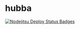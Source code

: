 hubba
=====

[![Nodejitsu Deploy Status Badges](https://webhooks.nodejitsu.com/slively/hubba.png)](https://webops.nodejitsu.com#slively/hubba)
